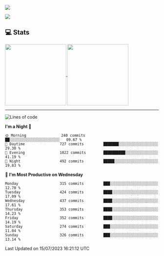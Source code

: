 [![](https://readme-typing-svg.demolab.com?font=Fira+Code&size=30&lines=你好,+欢迎光临;Hello,+welcome)](https://git.io/typing-svg)

![](https://count.getloli.com/get/@:wu-clan?theme=asoul)

## 💻 Stats

<a href="https://github.com/anuraghazra/github-readme-stats">
  <img height=200 align="center" src="https://github-readme-stats.vercel.app/api?username=wu-clan&count_private=true&show_icons=true&rank_icon=percentile&card_width=300"  alt=""/>
</a>
<a href="https://github.com/anuraghazra/convoychat">
  <img height=200 align="center" src="https://github-readme-stats.vercel.app/api/top-langs/?username=wu-clan&layout=compact&langs_count=8&card_width=300"  alt=""/>
</a>

---

<!--START_SECTION:waka-->
![Lines of code](https://img.shields.io/badge/From%20Hello%20World%20I%27ve%20Written-1.4%20million%20lines%20of%20code-blue)

**I'm a Night 🦉** 

```text
🌞 Morning                240 commits         ██░░░░░░░░░░░░░░░░░░░░░░░   09.67 % 
🌆 Daytime                727 commits         ███████░░░░░░░░░░░░░░░░░░   29.30 % 
🌃 Evening                1022 commits        ██████████░░░░░░░░░░░░░░░   41.19 % 
🌙 Night                  492 commits         █████░░░░░░░░░░░░░░░░░░░░   19.83 % 
```
📅 **I'm Most Productive on Wednesday** 

```text
Monday                   315 commits         ███░░░░░░░░░░░░░░░░░░░░░░   12.70 % 
Tuesday                  424 commits         ████░░░░░░░░░░░░░░░░░░░░░   17.09 % 
Wednesday                437 commits         ████░░░░░░░░░░░░░░░░░░░░░   17.61 % 
Thursday                 353 commits         ████░░░░░░░░░░░░░░░░░░░░░   14.23 % 
Friday                   352 commits         ████░░░░░░░░░░░░░░░░░░░░░   14.19 % 
Saturday                 274 commits         ███░░░░░░░░░░░░░░░░░░░░░░   11.04 % 
Sunday                   326 commits         ███░░░░░░░░░░░░░░░░░░░░░░   13.14 % 
```



 Last Updated on 15/07/2023 16:21:12 UTC
<!--END_SECTION:waka-->

